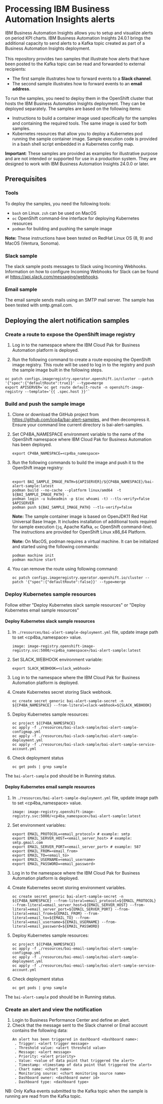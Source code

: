 # Processing IBM Business Automation Insights alerts

IBM Business Automation Insights allows you to setup and visualize alerts on period KPI charts. IBM Business Automation Insights 24.0.1 brings the additional capacity to send alerts to a Kafka topic created as part of a Business Automation Insights deployment.<br/><br/>
This repository provides two samples that illustrate how alerts that have been posted to the Kafka topic can be read and forwarded to external recipients:
* The first sample illustrates how to forward events to a **Slack channel**.
* The second sample illustrates how to forward events to an **email address**.<br/>

To run the samples, you need to deploy them in the OpenShift cluster that hosts the IBM Business Automation Insights deployment. They can be deployed separately. The samples are based on the following items:
* Instructions to build a container image used specifically for the samples and containing the required tools. The same image is used for both samples.
* Kubernetes resources that allow you to deploy a Kubernetes pod running the sample container image. Sample execution code is provided in a bash shell script embedded in a Kubernetes config map.

**Important**: These samples are provided as examples for illustrative purpose and are not intended or supported for use in a production system. They are designed to work with IBM Business Automation Insights 24.0.0 or later.

## Prerequisites
### Tools 
To deploy the samples, you need the following tools:
* `bash` on Linux. `zsh` can be used on MacOS
* `oc` OpenShift command-line interface for deploying Kubernetes resources
* `podman` for building and pushing the sample image

**Note:** These instructions have been tested on RedHat Linux OS (8, 9) and MacOS (Ventura, Sonoma).

### Slack sample
The slack sample posts messages to Slack using Incoming Webhooks. Information on how to configure Incoming Webhooks for Slack can be found at https://api.slack.com/messaging/webhooks.

### Email sample
The email sample sends mails using an SMTP mail server. The sample has been tested with smtp.gmail.com.

## Deploying the alert notification samples

### Create a route to expose the OpenShift image registry
1. Log in to the namespace where the IBM Cloud Pak for Business Automation platform is deployed.

1. Run the following command to create a route exposing the OpenShift image registry. This route will be used to log in to the registry and push the sample image built in the following steps. 
```
oc patch configs.imageregistry.operator.openshift.io/cluster --patch '{"spec":{"defaultRoute":true}}' --type=merge
export APISERVER=`oc get route default-route -n openshift-image-registry --template='{{ .spec.host }}'`
```

### Build and push the sample image
1. Clone or download the GitHub project from https://github.com/icp4a/bai-alert-samples, and then decompress it. Ensure your command line current directory is bai-alert-samples. <br />
1. Set CP4BA_NAMESPACE environment variable to the name of the OpenShift namespace where IBM Cloud Pak for Business Automation has been deployed.
    ```
    export CP4BA_NAMESPACE=<cp4ba_namespace>
    ```
1. Run the following commands to build the image and push it to the OpenShift image registry:<br /><br/>
    ```
    export BAI_SAMPLE_IMAGE_PATH=${APISERVER}/${CP4BA_NAMESPACE}/bai-alert-sample:latest
    podman build --no-cache --platform linux/amd64  -t ${BAI_SAMPLE_IMAGE_PATH} .
    podman login -u kubeadmin -p $(oc whoami -t) --tls-verify=false $APISERVER
    podman push ${BAI_SAMPLE_IMAGE_PATH} --tls-verify=false
    ```
    **Note:** The sample container image is based on OpenJDK11 Red Hat Universal Base Image. It includes installation of additional tools required for sample execution (`jq`, Apache Kafka, `oc` OpenShift command-line). The instructions are provided for OpenShift Linux x86_64 Platform.

    **Note:** On MacOS, podman requires a virtual machine. It can be initialized and started using the following commands:<br/>
    ```
    podman machine init
    podman machine start
    ```
1. You can remove the route using following command:
    ```
    oc patch configs.imageregistry.operator.openshift.io/cluster --patch '{"spec":{"defaultRoute":false}}' --type=merge
    ```
### Deploy Kubernetes sample resources

Follow either "Deploy Kubernetes slack sample resources" or "Deploy Kubernetes email sample resources"

#### Deploy Kubernetes slack sample resources

1. In `./resources/bai-alert-sample-deployment.yml` file, update image path to set <cp4ba_namespace> value.  
    ```
    image: image-registry.openshift-image-registry.svc:5000/<cp4ba_namespace>/bai-alert-sample:latest
    ```

2. Set SLACK_WEBHOOK environment variable:
    ```
    export SLACK_WEBHOOK=<slack_webhook>
    ```

3. Log in to the namespace where the IBM Cloud Pak for Business Automation platform is deployed.

4. Create Kubernetes secret storing Slack webhook.
    ```
    oc create secret generic bai-alert-sample-secret -n ${CP4BA_NAMESPACE} --from-literal=slack-webhook=${SLACK_WEBHOOK}
    ```

5. Deploy Kubernetes sample resources:
    ```
    oc project ${CP4BA_NAMESPACE}
    oc apply -f ./resources/bai-slack-sample/bai-alert-sample-configmap.yml      
    oc apply -f ./resources/bai-slack-sample/bai-alert-sample-deployment.yml
    oc apply -f ./resources/bai-slack-sample/bai-alert-sample-service-account.yml
    ```

6. Check deployment status
    ```
    oc get pods | grep sample
    ```
The `bai-alert-sample` pod should be in Running status.

#### Deploy Kubernetes email sample resources

1. In `./resources/bai-alert-sample-deployment.yml` file, update image path to set <cp4ba_namespace> value.  
    ```
    image: image-registry.openshift-image-registry.svc:5000/<cp4ba_namespace>/bai-alert-sample:latest
    ```

2. Set environment variables:
    ```
    export EMAIL_PROTOCOL=<email_protocol> # example: smtp
    export EMAIL_SERVER_HOST=<email_server_host> # example: smtp.gmail.com
    export EMAIL_SERVER_PORT=<email_server_port> # example: 587
    export EMAIL_FROM=<email_from>
    export EMAIL_TO=<email_to>
    export EMAIL_USERNAME=<email_username>
    export EMAIL_PASSWORD=<email_password>
    ```

3. Log in to the namespace where the IBM Cloud Pak for Business Automation platform is deployed.

4. Create Kubernetes secret storing environment variables.
    ```
    oc create secret generic bai-alert-sample-secret -n ${CP4BA_NAMESPACE} --from-literal=email_protocol=${EMAIL_PROTOCOL} --from-literal=email_server_host=${EMAIL_SERVER_HOST} --from-literal=email_server_port=${EMAIL_SERVER_PORT} --from-literal=email_from=${EMAIL_FROM} --from-literal=email_to=${EMAIL_TO} --from-literal=email_username=${EMAIL_USERNAME} --from-literal=email_password=${EMAIL_PASSWORD}
    ```

5. Deploy Kubernetes sample resources:
    ```
    oc project ${CP4BA_NAMESPACE}
    oc apply -f ./resources/bai-email-sample/bai-alert-sample-configmap.yml      
    oc apply -f ./resources/bai-email-sample/bai-alert-sample-deployment.yml
    oc apply -f ./resources/bai-email-sample/bai-alert-sample-service-account.yml
    ```

6. Check deployment status
    ```
    oc get pods | grep sample
    ```
The `bai-alert-sample` pod should be in Running status.


### Create an alert and view the notification
1. Login to Business Performance Center and define an alert.
2. Check that the message sent to the Slack channel or Email account contains the following data:
    ```
    An alert has been triggered in dashboard <dashboard name>:
     . Trigger: <alert trigger message>
     . Threshold value: <alert threshold value>
     . Message: <alert message>
     . Priority: <alert priority>
     . Value: <value of data point that triggered the alert>
     . Timestamp: <timestamp of data point that triggered the alert>
     . Chart name: <chart name>
     . Monitoring source: <chart monitoring source name>
     . Dashboard owner: <dashboard owner id>
     . Dashboard type: <dashboard type>
    ```

NB: Only Kafka events submitted to the Kafka topic when the sample is running are read from the Kafka topic.